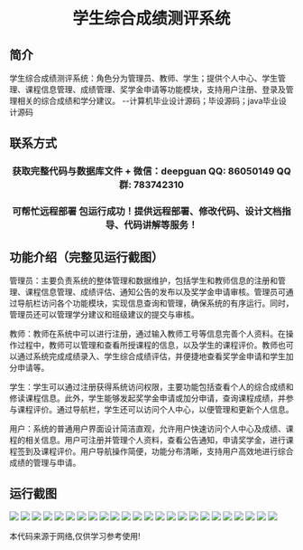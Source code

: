 <p><h1 align="center">学生综合成绩测评系统</h1></p>

## 简介
学生综合成绩测评系统：角色分为管理员、教师、学生；提供个人中心、学生管理、课程信息管理、成绩管理、奖学金申请等功能模块，支持用户注册、登录及管理相关的综合成绩和学分建议。    --计算机毕业设计源码；毕设源码；java毕业设计源码


## 联系方式
<p><h3 align="center">获取完整代码与数据库文件 + 微信：deepguan QQ: 86050149 QQ群: 783742310</h3></p>
<p><h3 align="center">可帮忙远程部署 包运行成功！提供远程部署、修改代码、设计文档指导、代码讲解等服务！</h3></p>

## 功能介绍（完整见运行截图）
管理员：主要负责系统的整体管理和数据维护，包括学生和教师信息的注册和管理、课程信息管理、成绩评估、通知公告的发布以及奖学金申请审核。管理员可通过导航栏访问各个功能模块，实现信息查询和管理，确保系统的有序运行。同时，管理员还可以管理学分建议和班级建议的提交与审核。

教师：教师在系统中可以进行注册，通过输入教师工号等信息完善个人资料。在操作过程中，教师可以管理和查看所授课程的信息，以及学生的课程评价。教师也可以通过系统完成成绩录入、学生综合成绩评估，并便捷地查看奖学金申请和学生加分申请等。

学生：学生可以通过注册获得系统访问权限，主要功能包括查看个人的综合成绩和修读课程信息。此外，学生能够发起奖学金申请或加分申请，查询课程成绩，并参与课程评价。通过导航栏，学生还可以访问个人中心，以便管理和更新个人信息。

用户：系统的普通用户界面设计简洁直观，允许用户快速访问个人中心及成绩、课程的相关信息。用户可注册并管理个人资料，查看公告通知，申请奖学金，进行课程签到及课程评价。用户导航操作简便，功能分布清晰，支持用户高效地进行综合成绩的管理与申请。


## 运行截图
![](https://bs-1329754181.cos.ap-shanghai.myqcloud.com/spring/studentComprehensiveScoreEvaluationSystem/img/001.jpg)
![](https://bs-1329754181.cos.ap-shanghai.myqcloud.com/spring/studentComprehensiveScoreEvaluationSystem/img/002.jpg)
![](https://bs-1329754181.cos.ap-shanghai.myqcloud.com/spring/studentComprehensiveScoreEvaluationSystem/img/003.jpg)
![](https://bs-1329754181.cos.ap-shanghai.myqcloud.com/spring/studentComprehensiveScoreEvaluationSystem/img/004.jpg)
![](https://bs-1329754181.cos.ap-shanghai.myqcloud.com/spring/studentComprehensiveScoreEvaluationSystem/img/005.jpg)
![](https://bs-1329754181.cos.ap-shanghai.myqcloud.com/spring/studentComprehensiveScoreEvaluationSystem/img/006.jpg)
![](https://bs-1329754181.cos.ap-shanghai.myqcloud.com/spring/studentComprehensiveScoreEvaluationSystem/img/007.jpg)
![](https://bs-1329754181.cos.ap-shanghai.myqcloud.com/spring/studentComprehensiveScoreEvaluationSystem/img/008.jpg)
![](https://bs-1329754181.cos.ap-shanghai.myqcloud.com/spring/studentComprehensiveScoreEvaluationSystem/img/009.jpg)
![](https://bs-1329754181.cos.ap-shanghai.myqcloud.com/spring/studentComprehensiveScoreEvaluationSystem/img/010.jpg)
![](https://bs-1329754181.cos.ap-shanghai.myqcloud.com/spring/studentComprehensiveScoreEvaluationSystem/img/011.jpg)
![](https://bs-1329754181.cos.ap-shanghai.myqcloud.com/spring/studentComprehensiveScoreEvaluationSystem/img/012.jpg)
![](https://bs-1329754181.cos.ap-shanghai.myqcloud.com/spring/studentComprehensiveScoreEvaluationSystem/img/013.jpg)
![](https://bs-1329754181.cos.ap-shanghai.myqcloud.com/spring/studentComprehensiveScoreEvaluationSystem/img/014.jpg)
![](https://bs-1329754181.cos.ap-shanghai.myqcloud.com/spring/studentComprehensiveScoreEvaluationSystem/img/015.jpg)
![](https://bs-1329754181.cos.ap-shanghai.myqcloud.com/spring/studentComprehensiveScoreEvaluationSystem/img/016.jpg)
![](https://bs-1329754181.cos.ap-shanghai.myqcloud.com/spring/studentComprehensiveScoreEvaluationSystem/img/017.jpg)
![](https://bs-1329754181.cos.ap-shanghai.myqcloud.com/spring/studentComprehensiveScoreEvaluationSystem/img/018.jpg)
![](https://bs-1329754181.cos.ap-shanghai.myqcloud.com/spring/studentComprehensiveScoreEvaluationSystem/img/019.jpg)
![](https://bs-1329754181.cos.ap-shanghai.myqcloud.com/spring/studentComprehensiveScoreEvaluationSystem/img/020.jpg)
![](https://bs-1329754181.cos.ap-shanghai.myqcloud.com/spring/studentComprehensiveScoreEvaluationSystem/img/021.jpg)
![](https://bs-1329754181.cos.ap-shanghai.myqcloud.com/spring/studentComprehensiveScoreEvaluationSystem/img/022.jpg)
![](https://bs-1329754181.cos.ap-shanghai.myqcloud.com/spring/studentComprehensiveScoreEvaluationSystem/img/023.jpg)
![](https://bs-1329754181.cos.ap-shanghai.myqcloud.com/spring/studentComprehensiveScoreEvaluationSystem/img/024.jpg)

<p>本代码来源于网络,仅供学习参考使用!</p>
